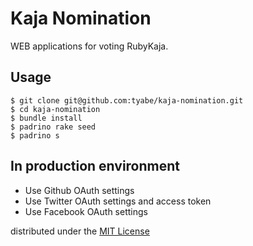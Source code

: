 # Kaja Nomination

WEB applications for voting RubyKaja.

## Usage
```
$ git clone git@github.com:tyabe/kaja-nomination.git
$ cd kaja-nomination
$ bundle install
$ padrino rake seed
$ padrino s
```

## In production environment
* Use Github OAuth settings
* Use Twitter OAuth settings and access token
* Use Facebook OAuth settings

distributed under the [MIT License](http://tyabe.mit-license.org/)
